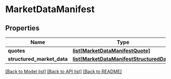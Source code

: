 # MarketDataManifest

## Properties
Name | Type | Description | Notes
------------ | ------------- | ------------- | -------------
**quotes** | [**list[MarketDataManifestQuote]**](MarketDataManifestQuote.md) |  | [optional] 
**structured_market_data** | [**list[MarketDataManifestStructuredData]**](MarketDataManifestStructuredData.md) |  | [optional] 

[[Back to Model list]](../README.md#documentation-for-models) [[Back to API list]](../README.md#documentation-for-api-endpoints) [[Back to README]](../README.md)


